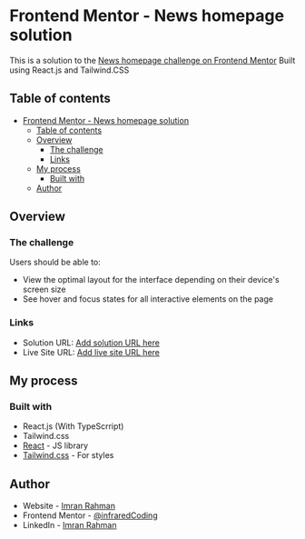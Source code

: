 # Frontend Mentor - News homepage solution

This is a solution to the [News homepage challenge on Frontend Mentor](https://www.frontendmentor.io/challenges/news-homepage-H6SWTa1MFl) Built using React.js and Tailwind.CSS

## Table of contents

- [Frontend Mentor - News homepage solution](#frontend-mentor---news-homepage-solution)
  - [Table of contents](#table-of-contents)
  - [Overview](#overview)
    - [The challenge](#the-challenge)
    - [Links](#links)
  - [My process](#my-process)
    - [Built with](#built-with)
  - [Author](#author)

## Overview

### The challenge

Users should be able to:

- View the optimal layout for the interface depending on their device's screen size
- See hover and focus states for all interactive elements on the page

### Links

- Solution URL: [Add solution URL here](https://github.com/infraredCoding/fm-news-homepage)
- Live Site URL: [Add live site URL here](https://infraredcoding.github.io/fm-news-homepage)

## My process

### Built with

- React.js (With TypeScrript)
- Tailwind.css
- [React](https://reactjs.org/) - JS library
- [Tailwind.css](https://tailwindcss.com/) - For styles

## Author

- Website - [Imran Rahman](https://www.imraninfrared.com)
- Frontend Mentor - [@infraredCoding](https://www.frontendmentor.io/profile/infraredCoding)
- LinkedIn - [Imran Rahman](https://www.linkedin.com/in/imran-rahman-ix/)

